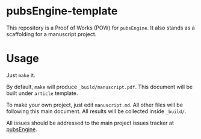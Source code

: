 # pubsEngine-template

This repository is a Proof of Works (POW) for `pubsEngine`.
It also stands as a scaffolding for a manuscript project.

# Usage

Just `make` it.

By default, `make` will produce `_build/manuscript.pdf`.
This document will be built under `article` template.

To make your own project, just edit `manuscript.md`.
All other files will be following this main document.
All results will be collected inside `_build/`.

All issues should be addressed to the main project issues tracker at [pubsEngine](https://github.com/hasanalrasyid/pubsengine/issues).
